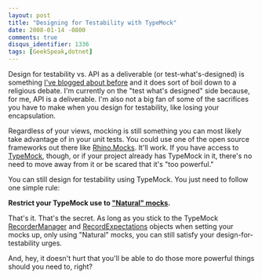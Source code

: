 ```yaml
---
layout: post
title: "Designing for Testability with TypeMock"
date: 2008-01-14 -0800
comments: true
disqus_identifier: 1336
tags: [GeekSpeak,dotnet]
---
```

Design for testability vs. API as a deliverable (or
test-what's-designed) is something [I've blogged about
before](http://paraesthesia.com/archive/2006/10/05/mocking-debate-heats-up.aspx)
and it does sort of boil down to a religious debate. I'm currently on
the "test what's designed" side because, for me, API is a deliverable.
I'm also not a big fan of some of the sacrifices you have to make when
you design for testability, like losing your encapsulation.

Regardless of your views, mocking is still something you can most likely
take advantage of in your unit tests. You could use one of the open
source frameworks out there like
[Rhino.Mocks](http://www.ayende.com/projects/rhino-mocks.aspx). It'll
work. If you have access to [TypeMock](http://www.typemock.com), though,
or if your project already has TypeMock in it, there's no need to move
away from it or be scared that it's "too powerful."

You can still design for testability using TypeMock. You just need to
follow one simple rule:

**Restrict your TypeMock use to ["Natural"
mocks](http://www.typemock.com/Docs/UserGuide/index.php?topic=NaturalMocks.html).**

That's it. That's the secret. As long as you stick to the TypeMock
[RecorderManager](http://www.typemock.com/Docs/UserGuide/index.php?topic=TypeMock.RecorderManager.html)
and
[RecordExpectations](http://www.typemock.com/Docs/UserGuide/index.php?topic=TypeMock.RecordExpectations.html)
objects when setting your mocks up, only using "Natural" mocks, you can
still satisfy your design-for-testability urges.

And, hey, it doesn't hurt that you'll be able to do those more powerful
things should you need to, right?
